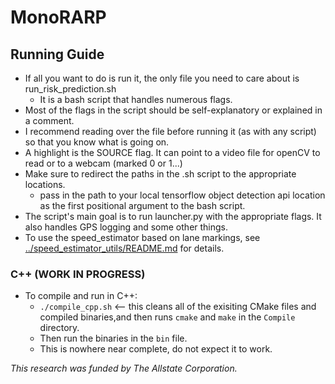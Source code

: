 # MonoRARP

## Running Guide
* If all you want to do is run it, the only file you need to care about is run_risk_prediction.sh
    - It is a bash script that handles numerous flags.
* Most of the flags in the script should be self-explanatory or explained in a comment.
* I recommend reading over the file before running it (as with any script) so that you know what is going on.
* A highlight is the SOURCE flag. It can point to a video file for openCV to read or to a webcam (marked 0 or 1...)
* Make sure to redirect the paths in the .sh script to the appropriate locations.
    - pass in the path to your local tensorflow object detection api location as the first positional argument to the bash script.
* The script's main goal is to run launcher.py with the appropriate flags. It also handles GPS logging and some other things.
* To use the speed_estimator based on lane markings, see [../speed_estimator_utils/README.md](../speed_estimator_utils/README.md) for details.

### C++ (WORK IN PROGRESS)
* To compile and run in C++:
    - `./compile_cpp.sh`  <-- this cleans all of the exisiting CMake files and compiled binaries,and then runs `cmake` and `make` in the `Compile` directory.
    - Then run the binaries in the `bin` file.
    - This is nowhere near complete, do not expect it to work.

*This research was funded by The Allstate Corporation.*
